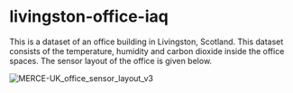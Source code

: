 # livingston-office-iaq
This is a dataset of an office building in Livingston, Scotland.
This dataset consists of the temperature, humidity and carbon dioxide inside the office spaces.
The sensor layout of the office is given below.

![MERCE-UK_office_sensor_layout_v3](https://user-images.githubusercontent.com/62925977/174525918-a50f5cfb-957b-4626-ba80-cbbf3415190e.png)
